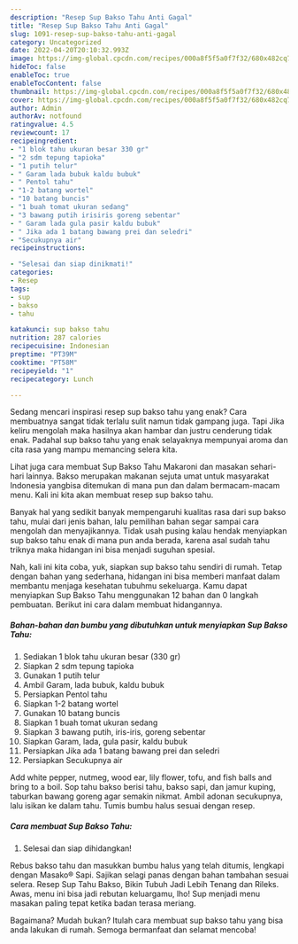 ```yaml
---
description: "Resep Sup Bakso Tahu Anti Gagal"
title: "Resep Sup Bakso Tahu Anti Gagal"
slug: 1091-resep-sup-bakso-tahu-anti-gagal
category: Uncategorized
date: 2022-04-20T20:10:32.993Z
image: https://img-global.cpcdn.com/recipes/000a8f5f5a0f7f32/680x482cq70/sup-bakso-tahu-foto-resep-utama.jpg
hideToc: false
enableToc: true
enableTocContent: false
thumbnail: https://img-global.cpcdn.com/recipes/000a8f5f5a0f7f32/680x482cq70/sup-bakso-tahu-foto-resep-utama.jpg
cover: https://img-global.cpcdn.com/recipes/000a8f5f5a0f7f32/680x482cq70/sup-bakso-tahu-foto-resep-utama.jpg
author: Admin
authorAv: notfound
ratingvalue: 4.5
reviewcount: 17
recipeingredient:
- "1 blok tahu ukuran besar 330 gr"
- "2 sdm tepung tapioka"
- "1 putih telur"
- " Garam lada bubuk kaldu bubuk"
- " Pentol tahu"
- "1-2 batang wortel"
- "10 batang buncis"
- "1 buah tomat ukuran sedang"
- "3 bawang putih irisiris goreng sebentar"
- " Garam lada gula pasir kaldu bubuk"
- " Jika ada 1 batang bawang prei dan seledri"
- "Secukupnya air"
recipeinstructions:

- "Selesai dan siap dinikmati!"
categories:
- Resep
tags:
- sup
- bakso
- tahu

katakunci: sup bakso tahu 
nutrition: 287 calories
recipecuisine: Indonesian
preptime: "PT39M"
cooktime: "PT58M"
recipeyield: "1"
recipecategory: Lunch

---
```



Sedang mencari inspirasi resep sup bakso tahu yang enak? Cara membuatnya sangat tidak terlalu sulit namun tidak gampang juga. Tapi Jika keliru mengolah maka hasilnya akan hambar dan justru cenderung tidak enak. Padahal sup bakso tahu yang enak selayaknya mempunyai aroma dan cita rasa yang mampu memancing selera kita.


Lihat juga cara membuat Sup Bakso Tahu Makaroni dan masakan sehari-hari lainnya. Bakso merupakan makanan sejuta umat untuk masyarakat Indonesia yangbisa ditemukan di mana pun dan dalam bermacam-macam menu. Kali ini kita akan membuat resep sup bakso tahu.

Banyak hal yang sedikit banyak mempengaruhi kualitas rasa dari sup bakso tahu, mulai dari jenis bahan, lalu pemilihan bahan segar sampai cara mengolah dan menyajikannya. Tidak usah pusing kalau hendak menyiapkan sup bakso tahu enak di mana pun anda berada, karena asal sudah tahu triknya maka hidangan ini bisa menjadi suguhan spesial.


Nah, kali ini kita coba, yuk, siapkan sup bakso tahu sendiri di rumah. Tetap dengan bahan yang sederhana, hidangan ini bisa memberi manfaat dalam membantu menjaga kesehatan tubuhmu sekeluarga. Kamu dapat menyiapkan Sup Bakso Tahu menggunakan 12 bahan dan 0 langkah pembuatan. Berikut ini cara dalam membuat hidangannya.

<!--inarticleads1-->

##### Bahan-bahan dan bumbu yang dibutuhkan untuk menyiapkan Sup Bakso Tahu:

1. Sediakan 1 blok tahu ukuran besar (330 gr)
1. Siapkan 2 sdm tepung tapioka
1. Gunakan 1 putih telur
1. Ambil  Garam, lada bubuk, kaldu bubuk
1. Persiapkan  Pentol tahu
1. Siapkan 1-2 batang wortel
1. Gunakan 10 batang buncis
1. Siapkan 1 buah tomat ukuran sedang
1. Siapkan 3 bawang putih, iris-iris, goreng sebentar
1. Siapkan  Garam, lada, gula pasir, kaldu bubuk
1. Persiapkan  Jika ada 1 batang bawang prei dan seledri
1. Persiapkan Secukupnya air


Add white pepper, nutmeg, wood ear, lily flower, tofu, and fish balls and bring to a boil. Sop tahu bakso berisi tahu, bakso sapi, dan jamur kuping, taburkan bawang goreng agar semakin nikmat. Ambil adonan secukupnya, lalu isikan ke dalam tahu. Tumis bumbu halus sesuai dengan resep. 

<!--inarticleads2-->

##### Cara membuat Sup Bakso Tahu:


1. Selesai dan siap dihidangkan!

Rebus bakso tahu dan masukkan bumbu halus yang telah ditumis, lengkapi dengan Masako® Sapi. Sajikan selagi panas dengan bahan tambahan sesuai selera. Resep Sup Tahu Bakso, Bikin Tubuh Jadi Lebih Tenang dan Rileks. Awas, menu ini bisa jadi rebutan keluargamu, lho! Sup menjadi menu masakan paling tepat ketika badan terasa meriang. 

Bagaimana? Mudah bukan? Itulah cara membuat sup bakso tahu yang bisa anda lakukan di rumah. Semoga bermanfaat dan selamat mencoba!
